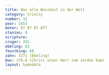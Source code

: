```yaml
---
title: Was alle Weisheit in der Welt
category: trinity
number: 32
year: 1653
meter: 87 87 87 877
stanzas: 8
scripture: 
cruger: 391.
ebeling: 83
feustking: 68
zahn: 7271 (Ebeling)
bwv: 176.6 (Christ unser Herr zum Jordan kam)
layout: hymndata
---
```

<br>

